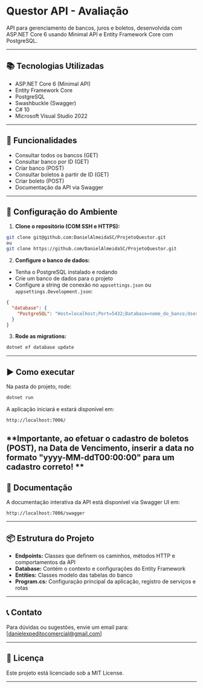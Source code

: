 
# Questor API - Avaliação

API para gerenciamento de bancos, juros e boletos, desenvolvida com ASP.NET Core 6 usando Minimal API e Entity Framework Core com PostgreSQL.

---

## 📚 Tecnologias Utilizadas

* ASP.NET Core 6 (Minimal API)
* Entity Framework Core
* PostgreSQL
* Swashbuckle (Swagger)
* C# 10
* Microsoft Visual Studio 2022

---

## 🚀 Funcionalidades

* Consultar todos os bancos (GET)
* Consultar banco por ID (GET)
* Criar banco (POST)
* Consultar boletos à partir de ID (GET)
* Criar boleto (POST)
* Documentação da API via Swagger

---

## 🔧 Configuração do Ambiente

1. **Clone o repositório (COM SSH e HTTPS):**

```bash
git clone git@github.com:DanielAlmeidaSC/ProjetoQuestor.git 
ou
git clone https://github.com/DanielAlmeidaSC/ProjetoQuestor.git
```

2. **Configure o banco de dados:**

* Tenha o PostgreSQL instalado e rodando
* Crie um banco de dados para o projeto
* Configure a string de conexão no `appsettings.json` ou `appsettings.Development.json`:

```json
{
  "database": {
    "PostgreSQL": "Host=localhost;Port=5432;Database=nome_do_banco;Username=usuario;Password=senha"
  }
}
```

3. **Rode as migrations:**

```bash
dotnet ef database update
```

---

## ▶️ Como executar

Na pasta do projeto, rode:

```bash
dotnet run
```

A aplicação iniciará e estará disponível em:

```
http://localhost:7006/
```
**Importante, ao efetuar o cadastro de boletos (POST), na Data de Vencimento, inserir a data no formato "yyyy-MM-ddT00:00:00" para um cadastro correto! **
---

## 📄 Documentação

A documentação interativa da API está disponível via Swagger UI em:

```
http://localhost:7006/swagger
```

---

## 📦 Estrutura do Projeto

* **Endpoints:** Classes que definem os caminhos, métodos HTTP e comportamentos da API
* **Database:** Contém o contexto e configurações do Entity Framework
* **Entities:** Classes modelo das tabelas do banco
* **Program.cs:** Configuração principal da aplicação, registro de serviços e rotas

---

## 📞 Contato

Para dúvidas ou sugestões, envie um email para: \[[danielexpeditocomercial@gmail.com](mailto:danielexpeditocomercial@gmail.com)]

---

## 📄 Licença

Este projeto está licenciado sob a MIT License.

---
